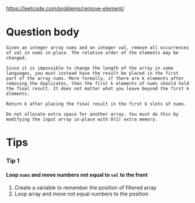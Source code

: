 https://leetcode.com/problems/remove-element/

# Question body
```
Given an integer array nums and an integer val, remove all occurrences of val in nums in-place. The relative order of the elements may be changed.

Since it is impossible to change the length of the array in some languages, you must instead have the result be placed in the first part of the array nums. More formally, if there are k elements after removing the duplicates, then the first k elements of nums should hold the final result. It does not matter what you leave beyond the first k elements.

Return k after placing the final result in the first k slots of nums.

Do not allocate extra space for another array. You must do this by modifying the input array in-place with O(1) extra memory.
```

# Tips
### Tip 1
#### Loop `nums` and move numbers not equal to `val` to the front

1. Create a variable to remember the position of filtered array
2. Loop array and move not equal numbers to the position
